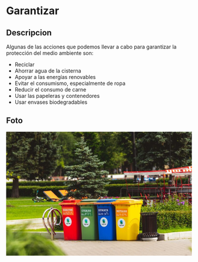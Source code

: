 # Garantizar 
## Descripcion 
Algunas de las acciones que podemos llevar a cabo para garantizar la protección del medio ambiente son: 
- Reciclar
- Ahorrar agua de la cisterna
- Apoyar a las energías renovables
- Evitar el consumismo, especialmente de ropa
- Reducir el consumo de carne
- Usar las papeleras y contenedores
- Usar envases biodegradables
## Foto
![image](garantizar.png)
